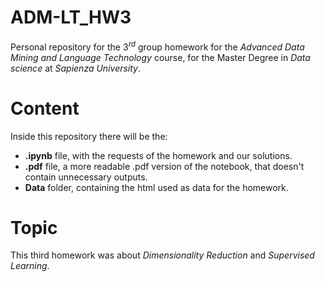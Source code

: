 # ADM-LT_HW3

Personal repository for the $3^{rd}$ group homework for the *Advanced Data Mining and Language Technology* course, for the Master Degree in *Data science* at *Sapienza University*.

# Content

Inside this repository there will be the:

- **.ipynb** file, with the requests of the homework and our solutions.
- **.pdf** file, a more readable .pdf version of the notebook, that doesn't contain unnecessary outputs.
- **Data** folder, containing the html used as data for the homework.

# Topic

This third homework was about *Dimensionality Reduction* and *Supervised Learning*.
